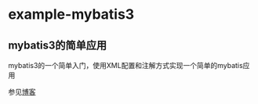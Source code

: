 example-mybatis3
================

mybatis3的简单应用
--------------
mybatis3的一个简单入门，使用XML配置和注解方式实现一个简单的mybatis应用

参见[博客](http://blog.csdn.net/sdyy321/article/details/36901425)

